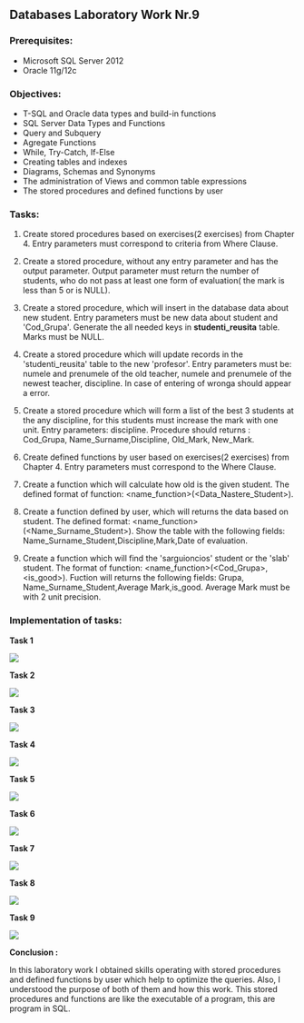 ## Databases Laboratory Work Nr.9


### Prerequisites:
  - Microsoft SQL Server 2012
  - Oracle 11g/12c

### Objectives:
  - T-SQL and Oracle data types and build-in functions
  - SQL Server Data Types and Functions
  - Query and Subquery
  - Agregate Functions
  - While, Try-Catch, If-Else
  - Creating tables and indexes
  - Diagrams, Schemas and Synonyms
  - The administration of Views and common table expressions
  - The stored procedures and defined functions by user
  
 ### Tasks: 
 
 1. Create stored procedures based on exercises(2 exercises) from Chapter 4. Entry parameters must correspond to criteria from 
 Where Clause. 
 
 2. Create a stored procedure, without any entry parameter and has the output parameter. Output parameter must return the number
 of students, who do not pass at least one form of evaluation( the mark is less than 5 or is NULL). 
 
 3. Create a stored procedure, which will insert in the database data about new student. Entry parameters must be new data about 
 student and 'Cod_Grupa'. Generate the all needed keys in **studenti_reusita** table. Marks must be NULL. 
 
 4. Create a stored procedure which will update records in the 'studenti_reusita' table to the new 'profesor'. Entry parameters
 must be: numele and prenumele of the old teacher, numele and prenumele of the newest teacher, discipline. In case of entering
 of wronga should appear a error. 
 
 5. Create a stored procedure which will form a list of the best 3 students at the any discipline, for this students must 
 increase the mark with one unit. Entry parameters: discipline. Procedure should returns : Cod_Grupa, Name_Surname,Discipline,
 Old_Mark, New_Mark. 
 
 6. Create defined functions by user based on exercises(2 exercises) from Chapter 4. Entry parameters must correspond to the 
 Where Clause. 
 
 7. Create a function which will calculate how old is the given student. The defined format of function: <name_function>(<Data_Nastere_Student>). 
 
 8. Create a function defined by user, which will returns the data based on student. The defined format: <name_function>(<Name_Surname_Student>).
 Show the table with the following fields: Name_Surname_Student,Discipline,Mark,Date of evaluation. 
 
 9. Create a function which will find the 'sarguioncios' student or the 'slab' student. The format of function:
 <name_function>(<Cod_Grupa>, <is_good>). Fuction will returns the following fields: Grupa, Name_Surname_Student,Average Mark,is_good.
 Average Mark must be with 2 unit precision. 
 
  ### Implementation of tasks: 
 
 **Task 1** 
 
 ![](https://github.com/bacal-t/BD-labs/blob/master/Laboratory_Work_N9/Screens/Task1.PNG) 
 
 **Task 2**  
 
 ![](https://github.com/bacal-t/BD-labs/blob/master/Laboratory_Work_N9/Screens/Task2.PNG)  
 
 
 **Task 3**  
 
 ![](https://github.com/bacal-t/BD-labs/blob/master/Laboratory_Work_N9/Screens/Task3.PNG)  
 
 
 **Task 4**  
 
 ![](https://github.com/bacal-t/BD-labs/blob/master/Laboratory_Work_N9/Screens/Task4.PNG)  
 
 
 **Task 5**  
 
 ![](https://github.com/bacal-t/BD-labs/blob/master/Laboratory_Work_N9/Screens/Task5.PNG) 
 
 
 **Task 6**  
 
 ![](https://github.com/bacal-t/BD-labs/blob/master/Laboratory_Work_N9/Screens/Task6.PNG)  
 
 
 **Task 7**  
 
 ![](https://github.com/bacal-t/BD-labs/blob/master/Laboratory_Work_N9/Screens/Task7.PNG) 


 **Task 8**  
 
 ![](https://github.com/bacal-t/BD-labs/blob/master/Laboratory_Work_N9/Screens/Task8.PNG)  


 **Task 9**  
 
 ![](https://github.com/bacal-t/BD-labs/blob/master/Laboratory_Work_N9/Screens/Task9.PNG) 


 **Conclusion :**  
 
 In this laboratory work I obtained skills operating with stored procedures and defined functions by user which help to optimize the queries.
 Also, I understood the purpose of both of them and how this work. This stored procedures and functions are like the executable of a program, 
 this are program in SQL.
 
 
 
 